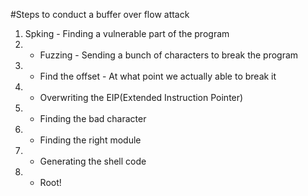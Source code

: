 #Steps to conduct a buffer over flow attack
1. Spking - Finding a vulnerable part of the program
2. - Fuzzing - Sending a bunch of characters to break the program
3. - Find the offset - At what point we actually able to break it
4. - Overwriting the EIP(Extended Instruction Pointer)
5. - Finding the bad character
6. - Finding the right module 
7. - Generating the shell code
8. - Root!
